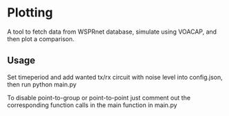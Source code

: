 # Plotting
A tool to fetch data from WSPRnet database, simulate using VOACAP, and then plot a comparison.

## Usage
Set timeperiod and add wanted tx/rx circuit with noise level into config.json, then run python main.py

To disable point-to-group or point-to-point just comment out the corresponding function calls in the main function in main.py
